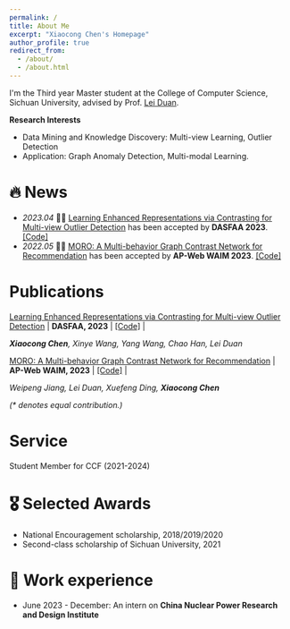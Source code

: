 ```yaml
---
permalink: /
title: About Me
excerpt: "Xiaocong Chen's Homepage"
author_profile: true
redirect_from: 
  - /about/
  - /about.html
---
```


I'm the Third year Master student at the College of Computer Science, Sichuan University, advised by Prof. [Lei Duan](https://cs.scu.edu.cn/info/1282/13558.htm).

**Research Interests**

* Data Mining and Knowledge Discovery: Multi-view Learning, Outlier Detection
* Application: Graph Anomaly Detection, Multi-modal Learning.

# 🔥 News
- *2023.04* 🎉🎉 [Learning Enhanced Representations via Contrasting for Multi-view Outlier Detection](https://link.springer.com/chapter/10.1007/978-3-031-30678-5_9) has been accepted by **DASFAA 2023**. [[Code]](https://github.com/Xiaocong-Chen/OAM-ECMOD-2023)
- *2022.05* 🎉🎉 [MORO: A Multi-behavior Graph Contrast Network for Recommendation](https://link.springer.com/chapter/10.1007/978-3-031-25201-3_9) has been accepted by **AP-Web WAIM 2023**. [[Code]](https://github.com/scu-kdde/Rec-MORO-2022)

# Publications 

<div class='paper-box-text' markdown="1">

[Learning Enhanced Representations via Contrasting for Multi-view Outlier Detection](https://link.springer.com/chapter/10.1007/978-3-031-30678-5_9) \|  **DASFAA, 2023** \| [[Code]](https://github.com/Xiaocong-Chen/OAM-ECMOD-2023) \|

_**Xiaocong Chen**, Xinye Wang, Yang Wang, Chao Han, Lei Duan_
</div>

<div class='paper-box-text' markdown="1">

[MORO: A Multi-behavior Graph Contrast Network for Recommendation](https://link.springer.com/chapter/10.1007/978-3-031-25201-3_9) \|  **AP-Web WAIM, 2023** \| [[Code]](https://github.com/scu-kdde/Rec-MORO-2022) \|

_Weipeng Jiang, Lei Duan, Xuefeng Ding, **Xiaocong Chen**_
</div>

_(* denotes equal contribution.)_

# Service

Student Member for CCF (2021-2024)

# 🎖 Selected Awards
* National Encouragement scholarship, 2018/2019/2020
* Second-class scholarship of Sichuan University, 2021

# 📖 Work experience
<!-- * May 2022 - Now: Research Assistant on **Alibaba DAMO**.
* March 2021 - July: Research Assistant on **Microsoft Research Asia**. -->
* June 2023 - December: An intern on **China Nuclear Power Research and Design Institute**

<!-- * August 2020 - Now: Research Assistant
  * University of Chinese Academy of Sciences, Beijing, China.
  * Advisor: Prof. [Tieniu Tan](http://people.ucas.ac.cn/~tantieniu), Co-Advisors: Prof. [Zhang Zhang](https://scholar.google.com/citations?user=rnRNwEMAAAAJ&hl=en) and Prof. [Liang Wang](https://scholar.google.com/citations?user=8kzzUboAAAAJ&hl=zh-CN) -->


<!-- # 💬 Invited Talks
- *2021.06*, Lorem ipsum dolor sit amet, consectetur adipiscing elit. Vivamus ornare aliquet ipsum, ac tempus justo dapibus sit amet. 
- *2021.03*, Lorem ipsum dolor sit amet, consectetur adipiscing elit. Vivamus ornare aliquet ipsum, ac tempus justo dapibus sit amet.  \| [\[video\]](https://github.com/)

# 💻 Internships
- *2019.05 - 2020.02*, [Lorem](https://github.com/), China. -->
